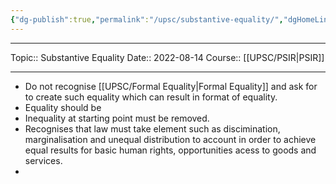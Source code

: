 ```yaml
---
{"dg-publish":true,"permalink":"/upsc/substantive-equality/","dgHomeLink":true,"dgPassFrontmatter":false}
---
```


----
Topic:: Substantive Equality
Date:: 2022-08-14
Course:: [[UPSC/PSIR|PSIR]] 

----

- Do not recognise [[UPSC/Formal Equality|Formal Equality]] and ask for to create such equality which can result in format of equality.
- Equality should be 
- Inequality at starting point must be removed. 
- Recognises that law must take element such as discimination, marginalisation and unequal distribution to account in order to achieve equal results for basic human rights, opportunities acess to goods and services. 
- 
